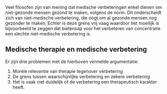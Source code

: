 Veel filosofen zijn van mening dat medische verbeteringen enkel dienen om niet-gezonde mensen gezond te maken, volgens de norm. Dit onderscheidt zich van niet-medische verbetering, die oogt om al gezonde mensen nog gezonder te maken. Echter is deze grens vrij vaag waardoor het moeilijk is bijvoorbeeld te zeggen dat bietensap voor het verbeteren van concentratie een slechte niet-medische verbetering is.

## Medische therapie en medische verbetering
Er zijn drie problemen met de hierboven vermelde argumentatie:
1. Morele relevantie van therapie tegenover verbetering
2. De grens tussen waarschijnlijke verbetering en zekere verbetering
3. Het is vaak niet duidelijk of de verbetering een therapeutisch karakter heeft.
